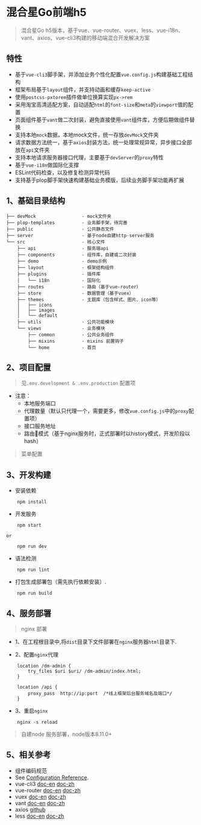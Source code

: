 # 混合星Go前端h5
 > 混合星Go h5版本，基于vue、vue-router、vuex、less、vue-i18n、vant、axios、vue-cli3构建的移动端混合开发解决方案

## 特性
+ 基于`vue-cli3`脚手架，并添加业务个性化配置`vue.config.js`构建基础工程结构
+ 框架布局基于`layout`组件，并支持动画和缓存`keep-active`
+ 使用`postcss-pxtorem`插件做单位换算实现`px->rem`
+ 采用淘宝高清适配方案，自动适配`html`的`font-size`和`meta`的`viewport`值的配置
+ 页面组件基于`vant`做二次封装，避免直接使用`vant`组件库，方便后期做组件替换
+ 支持本地`mock`数据，本地mock文件，统一存放`devMock`文件夹
+ 请求数据方法统一，基于`axios`封装方法，统一处理常规异常，异步接口全部放在`api`文件夹
+ 支持本地请求服务器接口代理，主要基于`devServer`的`proxy`特性
+ 基于`vue-i18n`做国际化支撑
+ ESLint代码检查，以及修复检测异常代码
+ 支持基于plop脚手架快速构建基础业务模版，后续业务脚手架功能再扩展

## 1、基础目录结构
```
├── devMock					- mock文件夹
├── plop-templates			- 业务脚手架，待完善
├── public					- 公共静态文件
├── server					- 基于node自建http-server服务
└── src						- 核心文件
    ├── api					- 服务端api
    ├── components			- 组件库，自建或二次封装
    ├── demo				- demo示例
    ├── layout				- 框架结构组件
    ├── plugins				- 插件库
    │   └── i18n			- 国际化
    ├── routes				- 路由（基于vue-router）
    ├── store				- 数据管理（基于vuex）
    ├── themes				- 主题库（包含样式、图片、icon等）
    │   ├── icons
    │   ├── images
    │   └── default
    ├── utils				- 公共功能模块
    └── views				- 业务模块
        ├── common			- 公共业务组件
        ├── mixins			- mixins 前置钩子
        └── home			- 首页
```

## 2、项目配置

> 见`.env.development & .env.production` 配置项

- 注意：
    - 本地服务端口
    - 代理数量（默认只代理一个，需要更多，修改`vue.config.js`中的`proxy`配置项）
    - 接口服务地址
    - 路由模式（基于nginx服务时，正式部署时以history模式，开发阶段以hash）

> 菜单配置

## 3、开发构建

- 安装依赖
```
	npm install
```

- 开发服务
```
	npm start

or

	npm run dev
```

- 语法检测
```
	npm run lint
```

- 打包生成部署包（需先执行依赖安装）.
```
	npm run build
```

## 4、服务部署
> nginx 部署

- 1、在工程根目录中,将`dist`目录下文件部署在`nginx`服务器`html`目录下.

- 2、配置`nginx`代理
```
	location /dm-admin {
		try_files $uri $uri/ /dm-admin/index.html;
	}

	location /api {
		proxy_pass  http://ip:port  /*线上框架后台服务域名及端口*/
	}

```

- 3、重启`nginx`
```
	nginx -s reload
```

> 自建node 服务部署，node版本8.11.0+

## 5、相关参考

- 组件编码规范
- See [Configuration Reference](https://cli.vuejs.org/config/).
- vue-cli3 [doc-en](https://cli.vuejs.org/) [doc-zh](https://cli.vuejs.org/zh/)
- vue-router [doc-en](https://router.vuejs.org/) [doc-zh](https://router.vuejs.org/zh/)
- vuex [doc-en](https://vuex.vuejs.org/) [doc-zh](https://vuex.vuejs.org/zh/)
- vant [doc-en](https://youzan.github.io/vant/#/en-US/intro) [doc-zh](https://youzan.github.io/vant/#/zh-CN/intro)
- axios [github](https://github.com/axios/axios)
- less [doc-en](http://lesscss.org/usage/) [doc-zh](http://lesscss.cn/)
